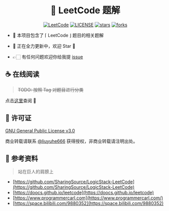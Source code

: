 <h1 align="center">
    🚀 LeetCode 题解
</h1>
<p align="center">
    <a href="https://leetcode.cn"><img src="https://img.shields.io/badge/LeetCode-CN-42b883" alt="LeetCode"></a>
  <a href="https://github.com/liuyuhe666/leetcode/blob/main/LICENSE"><img src="https://img.shields.io/github/license/liuyuhe666/leetcode?color=42b883&style=flat-square" alt="LICENSE"></a>
  <a href="https://github.com/liuyuhe666/leetcode/stargazers"><img src="https://img.shields.io/github/stars/liuyuhe666/leetcode?color=42b883&logo=github&style=flat-square" alt="stars"></a>
  <a href="https://github.com/liuyuhe666/leetcode/network/members"><img src="https://img.shields.io/github/forks/liuyuhe666/leetcode?color=42b883&logo=github&style=flat-square" alt="forks"></a>
</p>

-   👋 本项目包含了 ⌈ LeetCode ⌋ 题目的相关题解

-   🚀 正在全力更新中，欢迎 Star 🌟

-   👉🏻 有任何问题欢迎你给我提 [issue](https://github.com/liuyuhe666/leetcode/issues)

## ☕ 在线阅读

> ~~TODO: 按照 Tag 对题目进行分类~~

点击[这里](https://thirsty-crab-490.notion.site/00044041f9284097b2f8e5c3e510f696)查阅 🤩

## 🙌 许可证

[GNU General Public License v3.0](https://github.com/liuyuhe666/leetcode/blob/main/LICENSE)

商业转载请联系 [@liuyuhe666](https://github.com/liuyuhe666) 获得授权，非商业转载请注明出处。

## 🎢 参考资料

> 站在巨人的肩膀上

-   [https://github.com/SharingSource/LogicStack-LeetCode](https://github.com/SharingSource/LogicStack-LeetCode)
-   [https://doocs.github.io/leetcode](https://doocs.github.io/leetcode)
-   [https://www.programmercarl.com](https://www.programmercarl.com/)
-   [https://space.bilibili.com/9880352](https://space.bilibili.com/9880352)
